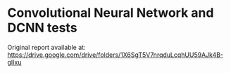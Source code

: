 # Convolutional Neural Network and DCNN tests
Original report available at:
https://drive.google.com/drive/folders/1X6SgT5V7nrqduLcqhUU59AJk4B-gIIxu

